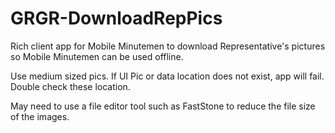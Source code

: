 # GRGR-DownloadRepPics
Rich client app for Mobile Minutemen to download Representative's pictures so Mobile Minutemen can be used offline.

Use medium sized pics.
If UI Pic or data location does not exist, app will fail.  Double check these location.

May need to use a file editor tool such as FastStone to reduce the file size of the images.
